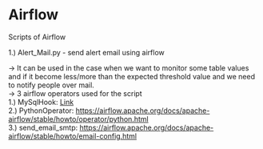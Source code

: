 # Airflow
Scripts of Airflow

1.) Alert_Mail.py - send alert email using airflow<br/>

   -> It can be used in the case when we want to monitor some table values and if it become less/more than the expected threshold value and we need to notify people over mail.<br/>
   -> 3 airflow operators used for the script<br/>
     1.) MySqlHook: [Link](https://airflow.apache.org/docs/apache-airflow-providers-mysql/1.0.0/_api/airflow/providers/mysql/hooks/mysql/index.html)<br/>
     2.) PythonOperator: https://airflow.apache.org/docs/apache-airflow/stable/howto/operator/python.html<br/>
     3.) send_email_smtp: https://airflow.apache.org/docs/apache-airflow/stable/howto/email-config.html <br/>
